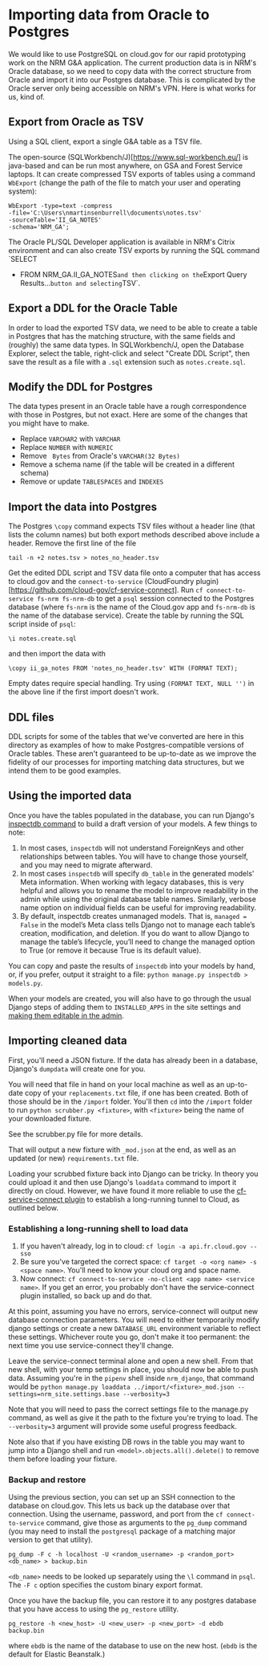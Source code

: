 # Importing data from Oracle to Postgres

We would like to use PostgreSQL on cloud.gov for our rapid prototyping work on
the NRM G&A application. The current production data is in NRM's Oracle
database, so we need to copy data with the correct structure from Oracle and
import it into our Postgres database. This is complicated by the Oracle server
only being accessible on NRM's VPN. Here is what works for us, kind of.

## Export from Oracle as TSV

Using a SQL client, export a single G&A table as a TSV file. 

The open-source (SQLWorkbench/J)[https://www.sql-workbench.eu/] is java-based
and can be run most anywhere, on GSA and Forest Service laptops. It can create
compressed TSV exports of tables using a command `WbExport` (change the path
of the file to match your user and operating system):

```
WbExport -type=text -compress
-file='C:\Users\nmartinsenburrell\documents\notes.tsv'
-sourceTable='II_GA_NOTES'
-schema='NRM_GA';
```

The Oracle PL/SQL Developer application is available in NRM's Citrix
environment and can also create TSV exports by running the SQL command `SELECT
* FROM NRM_GA.II_GA_NOTES` and then clicking on the `Export Query Results...`
button and selecting `TSV`.

## Export a DDL for the Oracle Table

In order to load the exported TSV data, we need to be able to create a table
in Postgres that has the matching structure, with the same fields and
(roughly) the same data types. In SQLWorkbench/J, open the Database Explorer,
select the table, right-click and select "Create DDL Script", then save the
result as a file with a `.sql` extension such as `notes.create.sql`.

## Modify the DDL for Postgres

The data types present in an Oracle table have a rough correspondence with
those in Postgres, but not exact. Here are some of the changes that you might
have to make.

- Replace `VARCHAR2` with `VARCHAR`
- Replace `NUMBER` with `NUMERIC`
- Remove ` Bytes` from Oracle's `VARCHAR(32 Bytes)`
- Remove a schema name (if the table will be created in a different schema)
- Remove or update `TABLESPACES` and `INDEXES`

## Import the data into Postgres

The Postgres `\copy` command expects TSV files without a header line (that
lists the column names) but both export methods described above include a
header. Remove the first line of the file

```
tail -n +2 notes.tsv > notes_no_header.tsv
```

Get the edited DDL script and TSV data file onto a computer that has access to
cloud.gov and the `connect-to-service` (CloudFoundry
plugin)[https://github.com/cloud-gov/cf-service-connect]. Run `cf
connect-to-service fs-nrm fs-nrm-db` to get a `psql` session connected to the
Postgres database (where `fs-nrm` is the name of the Cloud.gov app and
`fs-nrm-db` is the name of the database service). Create the table by running
the SQL script inside of `psql`:

```
\i notes.create.sql
```

and then import the data with

```
\copy ii_ga_notes FROM 'notes_no_header.tsv' WITH (FORMAT TEXT);
```

Empty dates require special handling. Try using `(FORMAT TEXT, NULL '')` in
the above line if the first import doesn't work.

## DDL files

DDL scripts for some of the tables that we've converted are here in this
directory as examples of how to make Postgres-compatible versions of Oracle
tables.  These aren't guaranteed to be up-to-date as we improve the fidelity
of our processes for importing matching data structures, but we intend them to
be good examples.


## Using the imported data

Once you have the tables populated in the database, you can run Django's [inspectdb command](https://docs.djangoproject.com/en/3.1/ref/django-admin/#django-admin-inspectdb) to build a draft version of your models. A few things to note:

1. In most cases, `inspectdb` will not understand ForeignKeys and other relationships between tables. You will have to change those yourself, and you may need to migrate afterward.
2. In most cases `inspectdb` will specify `db_table` in the generated models' Meta information. When working with legacy databases, this is very helpful and allows you to rename the model to improve readability in the admin while using the original database table names. Similarly, verbose name option on individual fields can be useful for improving readability.
3. By default, inspectdb creates unmanaged models. That is, `managed = False` in the model’s Meta class tells Django not to manage each table’s creation, modification, and deletion. If you do want to allow Django to manage the table’s lifecycle, you’ll need to change the managed option to True (or remove it because True is its default value).

You can copy and paste the results of `inspectdb` into your models by hand, or, if you prefer,  output it straight to a file: `python manage.py inspectdb > models.py`.

When your models are created, you will also have to go through the usual Django steps of adding them to `INSTALLED_APPS` in the site settings and [making them editable in the admin](https://docs.djangoproject.com/en/3.1/intro/tutorial02/#make-the-poll-app-modifiable-in-the-admin).


## Importing cleaned data

First, you'll need a JSON fixture. If the data has already been in a database, Django's `dumpdata` will create one for you.

You will need that file in hand on your local machine as well as an up-to-date copy of your `replacements.txt` file, if one has been created. Both of those should be in the `/import` folder. You'll then `cd` into the `/import` folder to run `python scrubber.py <fixture>`, with `<fixture>` being the name of your downloaded fixture.

See the scrubber.py file for more details.

That will output a new fixture with `_mod.json` at the end, as well as an updated (or new) `requirements.txt` file.

Loading your scrubbed fixture back into Django can be tricky. In theory you could upload it and then use Django's `loaddata` command to import it directly on cloud. However, we have found it more reliable to use the [cf-service-connect plugin](https://github.com/cloud-gov/cf-service-connect) to establish a long-running tunnel to Cloud, as outlined below. 

### Establishing a long-running shell to load data
1. If you haven't already, log in to cloud: `cf login -a api.fr.cloud.gov --sso`
2. Be sure you've targeted the correct space: `cf target -o <org name> -s <space name>`. You'll need to know your cloud org and space name.
3. Now connect: `cf connect-to-service -no-client <app name> <service name>`. If you get an error, you probably don't have the service-connect plugin installed, so back up and do that.

At this point, assuming you have no errors, service-connect will output new database connection parameters. You will need to either temporarily modify django settings or create a new `DATABASE_URL` environment variable to reflect these settings. Whichever route you go, don't make it too permanent: the next time you use service-connect they'll change.

Leave the service-connect terminal alone and open a new shell. From that new shell, with your temp settings in place, you should now be able to push data. Assuming you're in the `pipenv` shell inside `nrm_django`, that command would be `python manage.py loaddata ../import/<fixture>_mod.json --settings=nrm_site.settings.base --verbosity=3`

Note that you will need to pass the correct settings file to the manage.py command, as well as give it the path to the fixture you're trying to load. The `--verbosity=3` argument will provide some useful  progress feedback.

Note also that if you have existing DB rows in the table you may want to jump into a Django shell and run `<model>.objects.all().delete()` to remove them before loading your fixture.

### Backup and restore

Using the previous section, you can set up an SSH connection to the database
on cloud.gov. This lets us back up the database over that connection. Using
the username, password, and port from the `cf connect-to-service` command,
give those as arguments to the `pg_dump` command (you may need to install the
`postgresql` package of a matching major version to get that utility).

```
pg_dump -F c -h localhost -U <random_username> -p <random_port> <db_name> > backup.bin
```

`<db_name>` needs to be looked up separately using the `\l` command in `psql`.
The `-F c` option specifies the custom binary export format.

Once you have the backup file, you can restore it to any postgres database
that you have access to using the `pg_restore` utility.

```
pg_restore -h <new_host> -U <new_user> -p <new_port> -d ebdb backup.bin
```

where `ebdb` is the name of the database to use on the new host. (`ebdb` is
the default for Elastic Beanstalk.)
